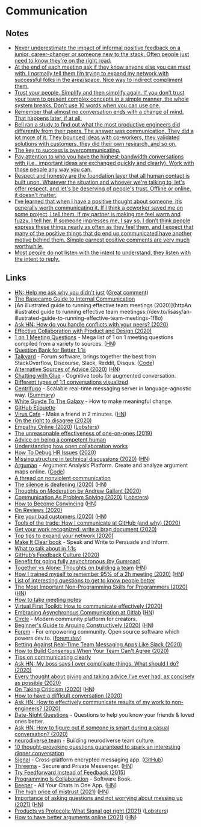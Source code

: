 # Communication

## Notes

- [Never underestimate the impact of informal positive feedback on a junior, career-changer or someone new to the stack. Often people just need to know they're on the right road.](https://twitter.com/thomas_k_r/status/1296015993144332288)
- [At the end of each meeting ask if they know anyone else you can meet with. I normally tell them I’m trying to expand my network with successful folks in the area/space. Nice way to indirect compliment them.](https://twitter.com/AlwaysBeHustlin/status/1297920306900865024)
- [Trust your people. Simplify and then simplify again. If you don’t trust your team to present complex concepts in a simple manner, the whole system breaks. Don’t use 10 words when you can use one.](https://twitter.com/Post_Market/status/1313098213625393157)
- [Remember that almost no conversation ends with a change of mind. That happens later, if at all.](https://news.ycombinator.com/item?id=24968437)
- [Bell ran a study to find out what the most productive engineers did differently from their peers. The answer was communication. They did a lot more of it. They bounced ideas with co-workers, they validated solutions with customers, they did their own research, and so on.](https://news.ycombinator.com/item?id=25030938)
- [The key to success is overcommunicating.](https://news.ycombinator.com/item?id=25120207)
- [Pay attention to who you have the highest-bandwidth conversations with (i.e., important ideas are exchanged quickly and clearly). Work with those people any way you can.](https://twitter.com/sama/status/1333491951249760256)
- [Respect and honesty are the foundation layer that all human contact is built upon. Whatever the situation and whoever we're talking to, let's offer respect, and let's be deserving of people's trust. Offline or online, it doesn't matter.](https://twitter.com/fchollet/status/1340859937782697986)
- [I’ve learned that when I have a positive thought about someone, it’s generally worth communicating it. If I think a coworker saved me on some project, I tell them. If my partner is making me feel warm and fuzzy, I tell her. If someone impresses me, I say so. I don’t think people express these things nearly as often as they feel them, and I expect that many of the positive things that do end up communicated have another motive behind them. Simple earnest positive comments are very much worthwhile.](https://news.ycombinator.com/item?id=25551487)
- [Most people do not listen with the intent to understand, they listen with the intent to reply.](https://twitter.com/awilkinson/status/1353760808191180801)

## Links

- [HN: Help me ask why you didn't just](https://news.ycombinator.com/item?id=21675717) ([Great comment](https://news.ycombinator.com/item?id=21691168))
- [The Basecamp Guide to Internal Communication](https://basecamp.com/guides/how-we-communicate)
- [An illustrated guide to running effective team meetings (2020)](httpAn illustrated guide to running effective team meetingss://dev.to/lisasy/an-illustrated-guide-to-running-effective-team-meetings-1f8o)
- [Ask HN: How do you handle conflicts with your peers? (2020)](https://news.ycombinator.com/item?id=22074357)
- [Effective Collaboration with Product and Design (2020)](https://www.joshwcomeau.com/posts/effective-collaboration/)
- [1 on 1 Meeting Questions](https://github.com/VGraupera/1on1-questions) - Mega list of 1 on 1 meeting questions compiled from a variety to sources. ([HN](https://news.ycombinator.com/item?id=22341138))
- [Question Bank for Better 1:1s](https://www.notion.so/Question-Bank-for-Better-1-1s-6134003d72b54f56b8d11a5134a263cf)
- [Talkyard](https://www.talkyard.io/) - Forum software, brings together the best from StackOverflow, Discourse, Slack, Reddit, Disqus. ([Code](https://github.com/debiki/talkyard))
- [Alternative Sources of Advice (2020)](https://tratt.net/laurie/blog/entries/alternative_sources_of_advice.html) ([HN](https://news.ycombinator.com/item?id=23089544))
- [Chatting with Glue](http://a9.io/glue-comic/) - Cognitive tools for augmented conversation.
- [Different types of 1:1 conversations visualized](https://twitter.com/thisisneer/status/1264537589031165952)
- [Centrifugo](https://github.com/centrifugal/centrifugo) - Scalable real-time messaging server in language-agnostic way. ([Summary](https://www.reddit.com/r/golang/comments/i7xec5/centrifuge_a_realtime_messaging_core_of/g14pbod/?context=3))
- [White Guyde To The Galaxy](https://tatianamac.com/posts/white-guyde/) - How to make meaningful change.
- [GitHub Etiquette](https://github.com/kossnocorp/etiquette)
- [Virus Cafe](https://virus.cafe/) - Make a friend in 2 minutes. ([HN](https://news.ycombinator.com/item?id=23408144))
- [On the right to disagree (2020)](https://wincent.com/blog/on-the-right-to-disagree)
- [Empathy Online (2020)](https://thoughtbot.com/blog/empathy-online) ([Lobsters](https://lobste.rs/s/zcncvc/empathy_online))
- [The unreasonable effectiveness of one-on-ones (2019)](https://www.benkuhn.net/11/)
- [Advice on being a competent human](https://rosiecampbell.me/on-being-a-competent-human)
- [Understanding how open collaboration works](https://twitter.com/swardley/status/1276936398973612034)
- [How To Debug HR Issues (2020)](https://dcgross.com/debugging-hr)
- [Missing structure in technical discussions (2020)](http://kvark.github.io/tech/arguments/2020/06/30/technical-discussions.html) ([HN](https://news.ycombinator.com/item?id=23691701))
- [Arguman](https://en.arguman.org/) - Argument Analysis Platform. Create and analyze argument maps online. ([Code](https://github.com/arguman/arguman.org))
- [A thread on nonviolent communication](https://twitter.com/eriktorenberg/status/1122267311753191424)
- [The silence is deafening (2020)](https://devonzuegel.com/post/the-silence-is-deafening) ([HN](https://news.ycombinator.com/item?id=23728212))
- [Thoughts on Moderation by Andrew Gallant (2020)](https://www.reddit.com/r/rust/comments/hnfnti/where_is_the_rust_community_allowed_to_talk_about/fxf65nf/)
- [Communication As Problem Solving (2020)](https://ashfurrow.com/blog/communication-as-problem-solving/) ([Lobsters](https://lobste.rs/s/vu3zal/communication_as_problem_solving))
- [How to Become Convincing](https://dcgross.com/how-to-convince-people/) ([HN](https://news.ycombinator.com/item?id=23986571))
- [On Reviews (2020)](https://boz.com/articles/reviews)
- [Fire your bad customers (2020)](https://www.preetamnath.com/blog/fire-your-bad-customers) ([HN](https://news.ycombinator.com/item?id=24097420))
- [Tools of the trade: How I communicate at GitHub (and why) (2020)](https://ben.balter.com/2020/08/14/tools-of-the-trade/)
- [Get your work recognized: write a brag document (2020)](https://jvns.ca/blog/brag-documents/)
- [Top tips to expand your network (2020)](https://twitter.com/AlwaysBeHustlin/status/1297920300366073857)
- [Make It Clear book](https://mitpress.mit.edu/books/make-it-clear) - Speak and Write to Persuade and Inform.
- [What to talk about in 1:1s](https://wizardzines.com/comics/1-1s/)
- [GitHub’s Feedback Culture (2020)](https://codingsans.com/blog/feedback-culture)
- [Benefit for going fully asynchronous (by Gumroad)](https://twitter.com/shl/status/1222545212477599751)
- [Together vs Alone: Thoughts on building a team](https://www.preetamnath.com/blog/building-a-team) ([HN](https://news.ycombinator.com/item?id=24458258))
- [How I trained myself to remember 95% of a 2h meeting (2020)](https://barehands.substack.com/p/how-to-take-meeting-notes) ([HN](https://news.ycombinator.com/item?id=24547098))
- [List of interesting questions to get to know people better](https://docs.google.com/document/d/1K_iFxFt9lh1i0mxKRIhOSd2e8X1LNvxnihbChKXhyOc/mobilebasic)
- [The Most Important Non-Programming Skills for Programmers (2020)](https://welearncode.com/most-important-nonprogramming/) ([HN](https://news.ycombinator.com/item?id=24577876))
- [How to take meeting notes](https://vasilishynkarenka.com/meeting-notes/)
- [Virtual First Toolkit: How to communicate effectively (2020)](https://blog.dropbox.com/topics/work-culture/-virtual-first-toolkit--how-to-communicate-effectively)
- [Embracing Asynchronous Communication at Gitlab](https://about.gitlab.com/company/culture/all-remote/asynchronous/#async-30-at-gitlab) ([HN](https://news.ycombinator.com/item?id=24800006))
- [Circle](https://circle.so/) - Modern community platform for creators.
- [Beginner's Guide to Arguing Constructively (2020)](http://liamrosen.com/arguments.html) ([HN](https://news.ycombinator.com/item?id=24831852))
- [Forem](https://www.forem.com/) - For empowering community. Open source software which powers dev.to. ([forem.dev](https://forem.dev/))
- [Betting Against Real-Time Team Messaging Apps Like Slack (2020)](https://blog.doist.com/betting-against-slack/)
- [How to Build Consensus When Your Team Can't Agree (2020)](https://spin.atomicobject.com/2020/10/30/overcome-team-disagreement/)
- [Tips on communicating clearly](https://news.ycombinator.com/item?id=24969032)
- [Ask HN: My boss says I over complicate things. What should I do? (2020)](https://news.ycombinator.com/item?id=25077527)
- [Every thought about giving and taking advice I’ve ever had, as concisely as possible (2020)](https://guzey.com/advice/)
- [On Taking Criticism (2020)](https://www.observationalhazard.com/2020/11/on-taking-criticism_15.html) ([HN](https://news.ycombinator.com/item?id=25098585))
- [How to have a difficult conversation (2020)](https://psyche.co/guides/use-mediation-techniques-to-overcome-the-muck-of-blame-and-anger)
- [Ask HN: How to effectively communicate results of my work to non-engineers? (2020)](https://news.ycombinator.com/item?id=25185619)
- [Date-Night Questions](https://datenightquestions.com/) - Questions to help you know your friends & loved ones better.
- [Ask HN: How to figure out if someone is smart during a casual conversation? (2020)](https://news.ycombinator.com/item?id=25326961)
- [neurodiverse.team](https://neurodiverse.team/) - Building neurodiverse team culture.
- [10 thought-provoking questions guaranteed to spark an interesting dinner conversation](https://twitter.com/polina_marinova/status/1342213858795118592)
- [Signal](https://signal.org/) - Cross-platform encrypted messaging app. ([GitHub](https://github.com/signalapp))
- [Threema](https://threema.ch/en) - Secure and Private Messenger. ([HN](https://news.ycombinator.com/item?id=25858463))
- [Try Feedforward Instead of Feedback (2015)](https://www.marshallgoldsmith.com/articles/try-feedforward-instead-feedback/)
- [Programming Is Collaboration](https://programming-is-collaboration.com/) - Software Book.
- [Beeper](https://www.beeperhq.com/) - All Your Chats In One App. ([HN](https://news.ycombinator.com/item?id=25848278))
- [The high price of mistrust (2021)](https://fs.blog/2021/01/mistrust/) ([HN](https://news.ycombinator.com/item?id=25903576))
- [Importance of asking questions and not worrying about messing up (2021)](https://twitter.com/EvyKassirer/status/1220556930675904516) ([HN](https://news.ycombinator.com/item?id=25922975))
- [Products vs Protocols: What Signal got right (2021)](https://snikket.org/blog/products-vs-protocols/) ([Lobsters](https://lobste.rs/s/4w5oke/products_vs_protocols_what_signal_got))
- [How to have better arguments online (2021)](https://www.theguardian.com/society/2021/feb/16/how-to-have-better-arguments-social-media-politics-conflict) ([HN](https://news.ycombinator.com/item?id=26202991))
